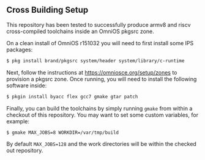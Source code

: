 ## Cross Building Setup

This repository has been tested to successfully produce armv8 and riscv
cross-compiled toolchains inside an OmniOS pkgsrc zone.

On a clean install of OmniOS r151032 you will need to first install some IPS
packages:

```bash
$ pkg install brand/pkgsrc system/header system/library/c-runtime
```

Next, follow the instructions at <https://omniosce.org/setup/zones> to
provision a pkgsrc zone.  Once running, you will need to install the following
software inside:

```bash
$ pkgin install byacc flex gcc7 gmake gtar patch
```

Finally, you can build the toolchains by simply running `gmake` from within a
checkout of this repository.  You may want to set some custom variables, for
example:

```
$ gmake MAX_JOBS=8 WORKDIR=/var/tmp/build
```

By default `MAX_JOBS=128` and the work directories will be within the checked
out repository.
